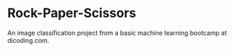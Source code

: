 # Rock-Paper-Scissors
An image classification project from a basic machine learning bootcamp at dicoding.com.
